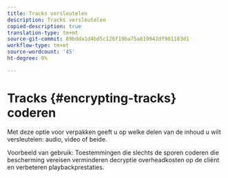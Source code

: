 ```yaml
---
title: Tracks versleutelen
description: Tracks versleutelen
copied-description: true
translation-type: tm+mt
source-git-commit: 89bdda1d4bd5c126f19ba75a819942df901183d1
workflow-type: tm+mt
source-wordcount: '45'
ht-degree: 0%

---
```



# Tracks {#encrypting-tracks} coderen

Met deze optie voor verpakken geeft u op welke delen van de inhoud u wilt versleutelen: audio, video of beide.

Voorbeeld van gebruik: Toestemmingen die slechts de sporen coderen die bescherming vereisen verminderen decryptie overheadkosten op de cliënt en verbeteren playbackprestaties.
